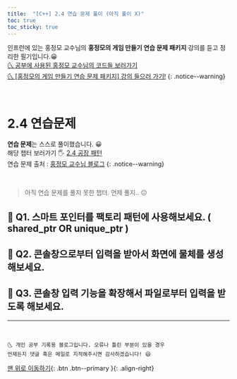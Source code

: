 ```yaml
---
title:  "[C++] 2.4 연습 문제 풀이 (아직 풀이 X)" 
toc: true
toc_sticky: true
---
```


인프런에 있는 홍정모 교수님의 **홍정모의 게임 만들기 연습 문제 패키지** 강의를 듣고 정리한 필기입니다.😀   
[🌜 공부에 사용된 홍정모 교수님의 코드들 보러가기](https://github.com/jmhong-simulation/GameDevPracticePackage)   
[🌜 [홍정모의 게임 만들기 연습 문제 패키지] 강의 들으러 가기!](https://www.inflearn.com/course/c-2)
{: .notice--warning}

<br>

# 2.4 연습문제

**연습 문제**는 스스로 풀이했습니다. 😀       
해당 챕터 보러가기 🖐 [2.4 공장 패턴](https://ansohxxn.github.io/c++%20games/chapter2-4/)   
연습 문제 출처 : [홍정모 교수님 블로그](https://blog.naver.com/atelierjpro/221413483005)
{: .notice--warning}


<br>

> 아직 연습 문제를 풀지 못한 챕터. 언제 풀지.. 😐

## 🙋 Q1. 스마트 포인터를 팩토리 패턴에 사용해보세요. ( shared_ptr  OR  unique_ptr )

## 🙋 Q2. 콘솔창으로부터 입력을 받아서 화면에 물체를 생성해보세요. 

## 🙋 Q3. 콘솔창 입력 기능을 확장해서 파일로부터 입력을 받도록 해보세요.

***
<br>

    🌜 개인 공부 기록용 블로그입니다. 오류나 틀린 부분이 있을 경우 
    언제든지 댓글 혹은 메일로 지적해주시면 감사하겠습니다! 😄

[맨 위로 이동하기](#){: .btn .btn--primary }{: .align-right}
